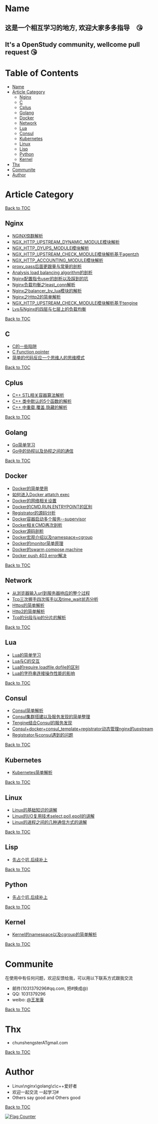 Name
====
## 这是一个相互学习的地方, 欢迎大家多多指导　:kissing_heart:　   　
## It's a OpenStudy community, wellcome pull request  :kissing_heart:       


Table of Contents
=================

* [Name](#name)
* [Article Category](#article-category)
    * [Nginx](#nginx)
    * [C](#c)
    * [Cplus](#cplus)
    * [Golang](#golang)
    * [Docker](#docker)
    * [Network](#network)
    * [Lua](#lua)
    * [Consul](#consul)
    * [Kubernetes](#kubernetes)
    * [Linux](#linux)
    * [Lisp](#lisp)
    * [Python](#python)
    * [Kernel](#kernel)
* [Thx](#thx)
* [Communite](#communite)
* [Author](#author)



Article Category
========
[Back to TOC](#table-of-contents)

Nginx
-------------
* [NGINX惊群解析](http://wangfakang.github.io/sky0)
* [NGX_HTTP_UPSTREAM_DYNAMIC_MODULE模块解析](http://wangfakang.github.io/sky1)
* [NGX_HTTP_DYUPS_MODULE模块解析](http://wangfakang.github.io/sky2)
* [NGX_HTTP_UPSTREAM_CHECK_MODULE模块解析基于agentzh](http://wangfakang.github.io/sky3)
* [NGX_HTTP_ACCOUNTING_MODULE模块解析](http://wangfakang.github.io/sky4)
* [proxy_pass后面更跟量与常量的剖析](http://wangfakang.github.io/sky5)
* [Analysis load balancing algorithm的剖析](http://wangfakang.github.io/sky6)
* [Nginx配置指令user的剖析以及踩到的坑](http://wangfakang.github.io/sky7)
* [Nginx负载均衡之least_conn解析](http://wangfakang.github.io/sky8)
* [Nginx之balancer_by_lua模块的解析](http://wangfakang.github.io/sky9)
* [Nginx之Http2的简单解析](http://wangfakang.github.io/sky10)
* [NGX_HTTP_UPSTREAM_CHECK_MODULE模块解析基于tengine](http://wangfakang.github.io/sky11)
* [Lvs与Nginx的四层与七层上的负载均衡](http://wangfakang.github.io/sky12)

[Back to TOC](#table-of-contents)

C
-------------
* [C的一些陷阱](http://wangfakang.github.io/c0)
* [C Function pointer](http://wangfakang.github.io/c1)
* [简单的代码反应一个思维人的思维模式](http://wangfakang.github.io/c2)

[Back to TOC](#table-of-contents)

Cplus
-------------
* [C++ STL相关容器算法解析](http://wangfakang.github.io/cplus0)
* [C++ 类中默认的5个函数的解析](http://wangfakang.github.io/cplus1)
* [C++ 中重载,覆盖,隐藏的解析](http://wangfakang.github.io/cplus2)

[Back to TOC](#table-of-contents)

Golang
-------------
* [Go简单学习](http://wangfakang.github.io/go0)
* [Go中的协程以及协程之间的通信](http://wangfakang.github.io/go1)

[Back to TOC](#table-of-contents)

Docker
-------------
* [Docker的简单使用](http://wangfakang.github.io/docker0)
* [如何进入Docker attatch exec](http://wangfakang.github.io/docker1)
* [Docker的网络相关设置](http://wangfakang.github.io/docker2)
* [Docker的CMD.RUN.ENTRYPOINT的区别](http://wangfakang.github.io/docker3)
* [Registrator的源码分析](http://wangfakang.github.io/docker4)
* [Docker容器启动多个服务--supervisor](http://wangfakang.github.io/docker5)
* [Docker相关CMD再次剖析](http://wangfakang.github.io/docker7)
* [Docker源码剖析](http://wangfakang.github.io/docker6)
* [Docker宏观介绍以及namespace+cgroup](http://wangfakang.github.io/docker8)
* [Docker的monitor简单原理](http://wangfakang.github.io/docker9)
* [Docker的swarm,compose,machine](http://wangfakang.github.io/docker10)
* [Docker push 403 error解决](http://wangfakang.github.io/docker11)

[Back to TOC](#table-of-contents)

Network
-------------
* [从浏览器输入url到服务器响应的整个过程](http://wangfakang.github.io/net0)
* [Tcp三次握手四次挥手以及time_wait状态分析](http://wangfakang.github.io/net1)
* [Https的简单解析](http://wangfakang.github.io/net2)
* [Http2的简单解析](http://wangfakang.github.io/net3)
* [Tcp的分段与ip的分片的解析](http://wangfakang.github.io/net4)

[Back to TOC](#table-of-contents)


Lua
-------------
* [Lua的简单学习](http://wangfakang.github.io/lua0)
* [Lua与C的交互](http://wangfakang.github.io/lua1)
* [Lua的require,loadfile,dofile的区别](http://wangfakang.github.io/lua2)
* [Lua的字符串连接操作性能的影响](http://wangfakang.github.io/lua3)

[Back to TOC](#table-of-contents)

Consul
-------------
* [Consul简单解析](http://wangfakang.github.io/consul0)
* [Consul集群搭建以及服务发现的简单整理](http://wangfakang.github.io/consul1)
* [Tengine结合Consul的服务发现](http://wangfakang.github.io/consul2)
* [Consul+docker+consul_template+registrator动态管理nginx的upstream](http://wangfakang.github.io/consul3)
* [Registrator与consul遇到的问题](http://wangfakang.github.io/consul4)


[Back to TOC](#table-of-contents)


Kubernetes
-------------
* [Kubernetes简单解析](http://wangfakang.github.io/k8s0)


[Back to TOC](#table-of-contents)


Linux
-------------
* [Linux的基础知识的讲解](http://wangfakang.github.io/linux2)
* [Linux的I/O复用技术select,poll,epoll的讲解](http://wangfakang.github.io/linux0)
* [Linux的进程之间的几种通信方式的讲解](http://wangfakang.github.io/linux1)

[Back to TOC](#table-of-contents)


Lisp
-------------
* [先占个坑,后续补上](http://wangfakang.github.io/linux)

[Back to TOC](#table-of-contents)


Python
-------------
* [先占个坑,后续补上](http://wangfakang.github.io/linux)

[Back to TOC](#table-of-contents)


Kernel
-------------
* [Kernel的namespace以及cgroup的简单解析](http://wangfakang.github.io/kernel0)

[Back to TOC](#table-of-contents)



Communite
====
 
在使用中有任何问题，欢迎反馈给我，可以用以下联系方式跟我交流

* 邮件(1031379296#qq.com, 把#换成@)
* QQ: 1031379296
* weibo: [@王发康](http://weibo.com/u/2786211992/home)

[Back to TOC](#table-of-contents)



Thx
====

* chunshengsterATgmail.com

[Back to TOC](#table-of-contents)


Author
====
* Linux\nginx\golang\c\c++爱好者
* 欢迎一起交流  一起学习# 
* Others say good and Others good

[Back to TOC](#table-of-contents)


<a href="http://info.flagcounter.com/M1IH"><img src="http://s01.flagcounter.com/count2/M1IH/bg_FFFFFF/txt_000000/border_CCCCCC/columns_2/maxflags_10/viewers_0/labels_0/pageviews_0/flags_0/percent_0/" alt="Flag Counter" border="0"></a>  
